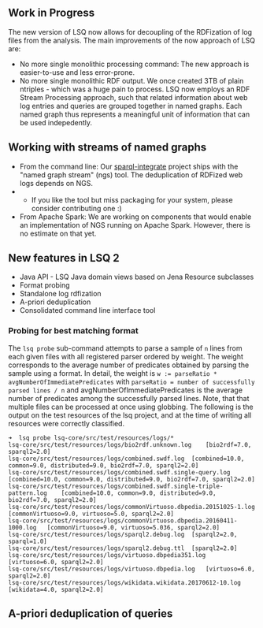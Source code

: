 ## Work in Progress

The new version of LSQ now allows for decoupling of the RDFization of log files from the analysis.
The main improvements of the now approach of LSQ are:

* No more single monolithic processing command: The new approach is easier-to-use and less error-prone.
* No more single monolithic RDF output. We once created 3TB of plain ntriples - which was a huge pain to process. LSQ now employs an RDF Stream Processing approach, such that related information about web log entries and queries are grouped together in named graphs. Each named graph thus represents a meaningful unit of information that can be used indepedently.

## Working with streams of named graphs

* From the command line: Our [sparql-integrate](https://github.com/SmartDataAnalytics/Sparqlintegrate) project ships with the "named graph stream" (ngs) tool. The deduplication of RDFized web logs depends on NGS.
* * If you like the tool but miss packaging for your system, please consider contributing one :)
* From Apache Spark: We are working on components that would enable an implementation of NGS running on Apache Spark. However, there is no estimate on that yet.



## New features in LSQ 2

* Java API - LSQ Java domain views based on Jena Resource subclasses
* Format probing 
* Standalone log rdfization
* A-priori deduplication
* Consolidated command line interface tool


### Probing for best matching format

The `lsq probe` sub-command attempts to parse a sample of `n` lines from each given files with all registered parser ordered by weight.
The weight corresponds to the average number of predicates obtained by parsing the sample using a format.
In detail, the weight is `w := parseRatio * avgNumberOfImmediatePredicates` with
`parseRatio = number of successfully parsed lines / n` and avgNumberOfImmediatePredicates is the average number of predicates among the successfully parsed lines.
Note, that that multiple files can be processed at once using globbing.
The following is the output on the test resources of the lsq project, and at the time of writing all resources were correctly classified.


```
➜  lsq probe lsq-core/src/test/resources/logs/*
lsq-core/src/test/resources/logs/bio2rdf.unknown.log	[bio2rdf=7.0, sparql2=2.0]
lsq-core/src/test/resources/logs/combined.swdf.log	[combined=10.0, common=9.0, distributed=9.0, bio2rdf=7.0, sparql2=2.0]
lsq-core/src/test/resources/logs/combined.swdf.single-query.log	[combined=10.0, common=9.0, distributed=9.0, bio2rdf=7.0, sparql2=2.0]
lsq-core/src/test/resources/logs/combined.swdf.single-triple-pattern.log	[combined=10.0, common=9.0, distributed=9.0, bio2rdf=7.0, sparql2=2.0]
lsq-core/src/test/resources/logs/commonVirtuoso.dbpedia.20151025-1.log	[commonVirtuoso=9.0, virtuoso=5.0, sparql2=2.0]
lsq-core/src/test/resources/logs/commonVirtuoso.dbpedia.20160411-1000.log	[commonVirtuoso=9.0, virtuoso=5.036, sparql2=2.0]
lsq-core/src/test/resources/logs/sparql2.debug.log	[sparql2=2.0, sparql=1.0]
lsq-core/src/test/resources/logs/sparql2.debug.ttl	[sparql2=2.0]
lsq-core/src/test/resources/logs/virtuoso.dbpedia351.log	[virtuoso=6.0, sparql2=2.0]
lsq-core/src/test/resources/logs/virtuoso.dbpedia.log	[virtuoso=6.0, sparql2=2.0]
lsq-core/src/test/resources/logs/wikidata.wikidata.20170612-10.log	[wikidata=4.0, sparql2=2.0]
```


## A-priori deduplication of queries




